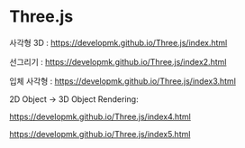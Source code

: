 # Three.js
사각형 3D :
https://developmk.github.io/Three.js/index.html

선그리기 :
https://developmk.github.io/Three.js/index2.html

입체 사각형 :
https://developmk.github.io/Three.js/index3.html

2D Object -> 3D Object Rendering:

https://developmk.github.io/Three.js/index4.html

https://developmk.github.io/Three.js/index5.html
